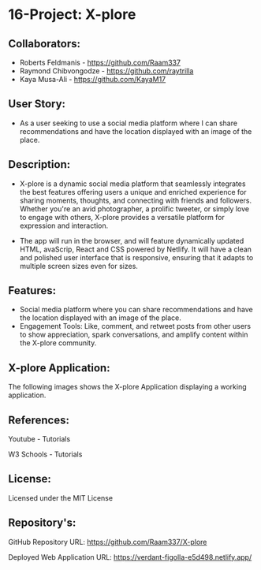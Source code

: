 # 16-Project: X-plore


## Collaborators:
* Roberts Feldmanis - https://github.com/Raam337 
* Raymond Chibvongodze - https://github.com/raytrilla
* Kaya Musa-Ali - https://github.com/KayaM17

## User Story:

* As a user seeking to use a social media platform where I can share recommendations and have the location displayed with an image of the place.



## Description:

* X-plore is a dynamic social media platform that seamlessly integrates the best features  offering users a unique and enriched experience for sharing moments, thoughts, and connecting with friends and followers. Whether you're an avid photographer, a prolific tweeter, or simply love to engage with others, X-plore provides a versatile platform for expression and interaction.

* The app will run in the browser, and will feature dynamically updated HTML, avaScrip, React and CSS powered by Netlify. It will have a clean and polished user interface that is responsive, ensuring that it adapts to multiple screen sizes even for sizes.


## Features:
*  Social media platform where you can share recommendations and have the location displayed with an image of the place.
* Engagement Tools: Like, comment, and retweet posts from other users to show appreciation, spark conversations, and amplify content within the X-plore community.



## X-plore Application:
The following images shows the X-plore Application displaying a working application.


## References:

Youtube - Tutorials

W3 Schools - Tutorials

## License:

Licensed under the MIT License

## Repository's:

GitHub Repository
URL: https://github.com/Raam337/X-plore

Deployed Web Application
URL: https://verdant-figolla-e5d498.netlify.app/
